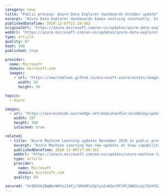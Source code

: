```yaml
---
category: news
title: "Public preview: Azure Data Explorer dashboards October update"
excerpt: "Azure Data Explorer dashboards keeps evolving constantly. In this update we cover cascading filters, clickable URLs in tables, multi-stat cards, and text font size control in stat cards."
publishedDateTime: 2020-12-07T22:19:56Z
originalUrl: "https://azure.microsoft.com/en-us/updates/azure-data-explorer-dashboards-october-update/"
webUrl: "https://azure.microsoft.com/en-us/updates/azure-data-explorer-dashboards-october-update/"
type: article
quality: 87
heat: 108
published: true

provider:
  name: Microsoft
  domain: microsoft.com
  images:
    - url: "https://smartableai.github.io/microsoft-azure/assets/images/organizations/microsoft.com-50x50.jpg"
      width: 50
      height: 50

topics:
  - Azure

images:
  - url: "https://azurecomcdn.azureedge.net/mediahandler/acomblog/updates/UpdatesV2/blog/fa1a14ec-cf18-4f8a-9f80-57cf5a2c4415.png"
    width: 287
    height: 306
    isCached: true

related:
  - title: "Azure Machine Learning updates December 2020 in public preview"
    excerpt: "Azure Machine Learning has new updates on View capabilities. "
    publishedDateTime: 2020-12-09T17:00:16Z
    webUrl: "https://azure.microsoft.com/en-us/updates/azure-machine-learning-updates-december-2020/"
    type: article
    provider:
      name: Microsoft
      domain: microsoft.com
    quality: 84

secured: "VoIBX2HjBqWbcWhFoJJmTj/1Mdd0lnZplyo2+W1e/OYlPCi8W2LsajfZxVYG3cMB0mAoPE9uKShr+f0T1oiKt9vvc14IV6GC+dK0yykrNwLqv3ziJEt5Q6Ua6OI+GrSYhCXOVg8aXC04tDw3n7hYbMX32vRoEToaR7ciiz4ncAT7rBMUp74cfs8eVUYgCv/5cfMrgZ3CGKI6ISN0uKb6Ebl0pvjGfKXhr4N3grNkyRhIDxrens6s3B9BWWE1ruCzrVlZR7t4LIFbvNzqaST2M4EnftO+mVcpERLkCqqTnrVjtyax765kSVSRrMjKg7cVDzlokqdzxl0Z8wnOpFhUbI1zfFGgc6MuL8/vOrp10Zc=;rZ+tQoWXHpetn5CkrQKZGg=="
---
```


